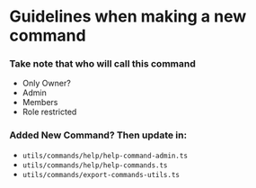 # Guidelines when making a new command

### Take note that who will call this command 
- Only Owner?
- Admin
- Members
- Role restricted

### Added New Command? Then update in:
- `utils/commands/help/help-command-admin.ts`
- `utils/commands/help/help-commands.ts`
- `utils/commands/export-commands-utils.ts`